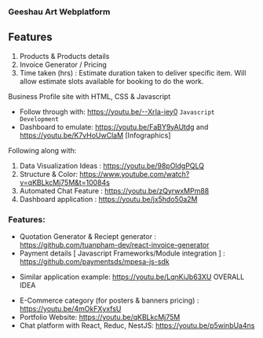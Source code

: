 ### Geeshau Art Webplatform
## Features
1. Products & Products details
2. Invoice Generator / Pricing
3. Time taken (hrs) : Estimate duration taken to deliver specific item. Will allow estimate slots available for booking to do the work. 

Business Profile site with HTML, CSS &amp; Javascript
* Follow through with: https://youtu.be/--XrIa-iey0 
`Javascript Development`
* Dashboard to emulate: https://youtu.be/FaBY9yAUtdg and https://youtu.be/K7vHoUwClaM [Infographics]

Following along with: 
1. Data Visualization Ideas : https://youtu.be/98pOldgPQLQ
2. Structure & Color: https://www.youtube.com/watch?v=qKBLkcMj75M&t=10084s
3. Automated Chat Feature : https://youtu.be/zQyrwxMPm88
4. Dashboard application : https://youtu.be/jx5hdo50a2M

### Features: 
* Quotation Generator & Reciept generator : https://github.com/tuanpham-dev/react-invoice-generator
* Payment details [ Javascript Frameworks/Module integration ] : https://github.com/paymentsds/mpesa-js-sdk
 - Similar application example: https://youtu.be/LqnKiJb63XU OVERALL IDEA
<!-- Avoid payment module coding from scratch. Users will have to: Make payment on the site-->
* E-Commerce category (for posters & banners pricing) : https://youtu.be/4mOkFXyxfsU
* Portfolio Website: https://youtu.be/qKBLkcMj75M
* Chat platform with React, Reduc, NestJS: https://youtu.be/p5winbUa4ns
